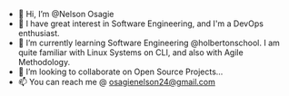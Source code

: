 - 👋 Hi, I’m @Nelson Osagie
- 👀 I have great interest in Software Engineering, and I'm a DevOps enthusiast.
- 🌱 I’m currently learning Software Engineering @holbertonschool. I am quite familiar with Linux Systems on CLI, and also with Agile Methodology.
- 💞️ I’m looking to collaborate on Open Source Projects...
- 📫 You can reach me @ osagienelson24@gmail.com

<!---
Nelgit007/Nelgit007 is a ✨ special ✨ repository because its `README.md` (this file) appears on your GitHub profile.
You can click the Preview link to take a look at your changes.
--->
